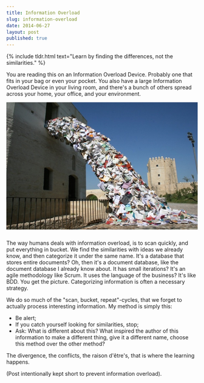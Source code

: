```yaml
---
title: Information Overload
slug: information-overload
date: 2014-06-27
layout: post
published: true
---
```


{% include tldr.html text="Learn by finding the differences, not the similarities." %}


You are reading this on an Information Overload Device. Probably one that fits in your bag or even your pocket. You also have a large Information Overload Device in your living room, and there's a bunch of others spread across your home, your office, and your environment.

<img style="margin-bottom: 10px" src="/img/posts/2014-06-27-information-overload/biografias-alicia-martin-2.jpeg" alt="Information Overload">


The way humans deals with information overload, is to scan quickly, and put everything in bucket. We find the similarities with ideas we already know, and then categorize it under the same name. It's a database that stores entire documents? Oh, then it's a document database, like the document database I already know about. It has small iterations? It's an agile methodology like Scrum. It uses the language of the business? It's like BDD. You get the picture. Categorizing information is often a necessary strategy.

We do so much of the "scan, bucket, repeat"-cycles, that we forget to actually process interesting information. My method is simply this:

- Be alert;
- If you catch yourself looking for similarities, stop;
- Ask: What is different about this? What inspired the author of this information to make a different thing, give it a different name, choose this method over the other method?

The divergence, the conflicts, the raison d'être's, that is where the learning happens.

(Post intentionally kept short to prevent information overload).